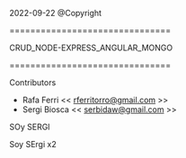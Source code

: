 
2022-09-22 @Copyright 

===============================

CRUD_NODE-EXPRESS_ANGULAR_MONGO

===============================



Contributors

- Rafa Ferri << rferritorro@gmail.com >>
- Sergi Biosca << serbidaw@gmail.com >>

SOy SERGI

Soy SErgi x2